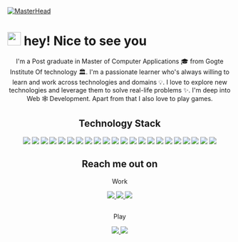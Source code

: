 [![MasterHead](https://cdn.hashnode.com/res/hashnode/image/upload/v1669797125918/cPkgPIjOa.jpg?auto=compress,format&format=webp)](https://github.com/Zouziszzm)

<h1><img src="https://emojis.slackmojis.com/emojis/images/1643514443/4246/blob-sunglasses.gif?1643514443" alt="" width="30">  hey! Nice to see you</h1>

<p align="center">
  I'm a Post graduate in Master of Computer Applications 🎓 from Gogte Institute Of technology  🏛. I'm a passionate learner who's always willing to learn and work across technologies and domains 💡. I love to explore new technologies and leverage them to solve real-life problems ✨. I'm deep into Web 🕸️ Development. Apart from that I also love to play games.
</p> 

<h2 align="center">Technology Stack</h2>

<p align="center">
<img src="https://img.shields.io/badge/-HTML5-black?style=flat-square&logo=html5&logoColor=orange"/>
<img src="https://img.shields.io/badge/-CSS3-black?style=flat-square&logo=css3&logoColor=blue"/>
<img src="https://img.shields.io/badge/-Bootstrap-black?style=flat-square&logo=bootstrap"/>
<img src="https://img.shields.io/badge/-Tailwindcss-black?style=flat-square&logo=tailwindcss"/>
<img src="https://img.shields.io/badge/-JavaScript-black?style=flat-square&logo=javascript"/>
<img src="https://img.shields.io/badge/-Python-black?style=flat-square&logo=python"/>
<img src="https://img.shields.io/badge/-c%23-black?style=flat-square&logo=csharp"/>
<img src="https://img.shields.io/badge/-Wordpress-black?style=flat-square&logo=wordpress"/>
<img src="https://img.shields.io/badge/-Nodejs-black?style=flat-square&logo=Node.js"/>
<img src="https://img.shields.io/badge/-Redux-black?style=flat-square&logo=redux"/>
<img src="https://img.shields.io/badge/-React-black?style=flat-square&logo=react"/>
<img src="https://img.shields.io/badge/-Express-black?style=flat-square&logo=express"/>
<img src="https://img.shields.io/badge/-Next-black?style=flat-square&logo=next.js"/>
<img src="https://img.shields.io/badge/-Mongodb-black?style=flat-square&logo=mongodb"/>
<img src="https://img.shields.io/badge/-MySql-black?style=flat-square&logo=mysql"/>
<img src="https://img.shields.io/badge/-Jest-black?style=flat-square&logo=jest"/>
<img src="https://img.shields.io/badge/-Mocha-black?style=flat-square&logo=mocha"/>
<img src="https://img.shields.io/badge/-Chai-black?style=flat-square&logo=chai"/>
<img src="https://img.shields.io/badge/-Git-black?style=flat-square&logo=git"/>
<img src="https://img.shields.io/badge/-GitHub-black?style=flat-square&logo=github"/>
<img src="https://img.shields.io/badge/-Notion-black?style=flat-square&logo=notion"/>
<img src="https://img.shields.io/badge/-Obsidian-black?style=flat-square&logo=obsidian"/>
</p>


<h2 align="center">Reach me out on</h2>
<p align="center">Work</p>
<p align="center">
<!-- <img src="https://img.shields.io/badge/-ritik-purple?style=flat-square&logo=instagram&logoColor=white&link=https://www.instagram.com/pinkdogg307/"/> -->
<a href="mailto: Farhumaid@gmail.com">
 <img src="https://img.shields.io/badge/-Zouziszzm-black?style=flat-square&logo=Gmail&logoColor=red&link=mailto:Farhumaid@gmail.com"/>
</a>
<a href="https://www.linkedin.com/in/al-farhaan-khan-inamdar/">
 <img src="https://img.shields.io/badge/-Zouziszzm-black?style=flat-square&logo=Linkedin&logoColor=blue&link=https://www.linkedin.com/in/al-farhaan-khan-inamdar/"/>
</a>
 <a href="https://twitter.com/Zouziszzm">
 <img src="https://img.shields.io/badge/-Zouziszzm-black?style=flat-square&logo=twitter&logoColor=#1DA1F2&link=https://twitter.com/Zouziszzm"/>
</a>
</p>

<h2></h2>
<p align="center">Play</p>
<p align="center">
  <a href="https://discord.gg/JMqmmN8xHc">
   <img src="https://img.shields.io/badge/-Zouziszzm-black?style=flat-square&logo=Discord&logoColor=#7289da&link=https://discord.gg/JMqmmN8xHc" target="_blank"/>
  </a>
  <a href="https://steamcommunity.com/id/Zouziszzm/">
   <img src="https://img.shields.io/badge/-Zouziszzm-black?style=flat-square&logo=Steam&logoColor=white&link=https://steamcommunity.com/id/Zouziszzm/" target="_blank"/>
  </a>
</p>


